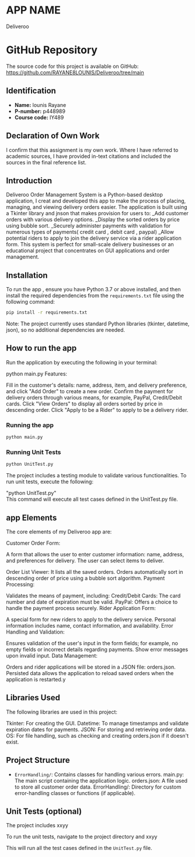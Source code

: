 # APP NAME
Deliveroo
# GitHub Repository
The source code for this project is available on GitHub: https://github.com/RAYANE8LOUNIS/Deliveroo/tree/main 

## Identification
- **Name:** lounis Rayane
- **P-number:** p448989
- **Course code:** IY489

## Declaration of Own Work
I confirm that this assignment is my own work.
Where I have referred to academic sources, I have provided in-text citations and included the sources in the final reference list.

## Introduction
Deliveroo Order Management System is a Python-based desktop application, I creat and developed this app to make the process of placing, managing, and viewing delivery orders easier. The application is built using a Tkinter library and jnson that makes provision for users to:
_Add customer orders with various delivery options.
_Display the sorted orders by price using bubble sort.
_Securely administer payments with validation for numerous types of payments( credit card , debit card , paypal)
_Allow potential riders to apply to join the delivery service via a rider application form.
This system is perfect for small-scale delivery businesses or an educational project that concentrates on GUI applications and order management.

## Installation
To run the app , ensure you have Python 3.7 or above installed, and then install the required dependencies from the `requirements.txt` file using the following command:
```bash
pip install -r requirements.txt
```
Note: The project currently uses standard Python libraries (tkinter, datetime, json), so no additional dependencies are needed.


## How to run the app 
Run the application by executing the following in your terminal:


python main.py
Features:

Fill in the customer's details: name, address, item, and delivery preference, and click "Add Order" to create a new order.
Confirm the payment for delivery orders through various means, for example, PayPal, Credit/Debit cards.
Click "View Orders" to display all orders sorted by price in descending order.
Click "Apply to be a Rider" to apply to be a delivery rider.


### Running the app
```python
python main.py
```

### Running Unit Tests
```python
python UnitTest.py
```
The project includes a testing module to validate various functionalities. To run unit tests, execute the following:

"python UnitTest.py"  
This command will execute all test cases defined in the UnitTest.py file.

## app Elements
The core elements of my Deliveroo app are:

Customer Order Form:

A form that allows the user to enter customer information: name, address, and preferences for delivery.
The user can select items to deliver.

Order List Viewer:
It lists all the saved orders.
Orders automatically sort in descending order of price using a bubble sort algorithm.
Payment Processing:

Validates the means of payment, including:
Credit/Debit Cards: The card number and date of expiration must be valid.
PayPal: Offers a choice to handle the payment process securely.
Rider Application Form:

A special form for new riders to apply to the delivery service.
Personal information includes name, contact information, and availability.
Error Handling and Validation:

Ensures validation of the user's input in the form fields; for example, no empty fields or incorrect details regarding payments.
Show error messages upon invalid input.
Data Management:

Orders and rider applications will be stored in a JSON file: orders.json.
Persisted data allows the application to reload saved orders when the application is restarted.y 

## Libraries Used
The following libraries are used in this project:

Tkinter: For creating the GUI.
Datetime: To manage timestamps and validate expiration dates for payments.
JSON: For storing and retrieving order data.
OS: For file handling, such as checking and creating orders.json if it doesn't exist.



## Project Structure
- `ErrorHandling/`: Contains classes for handling various errors.
main.py: The main script containing the application logic.
orders.json: A file used to store all customer order data.
ErrorHandling/:  Directory for custom error-handling classes or functions (if applicable).

## Unit Tests (optional)
The project includes xxyy

To run the unit tests, navigate to the project directory and xxyy

This will run all the test cases defined in the `UnitTest.py` file.
